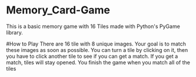 # Memory_Card-Game
This is a basic memory game with 16 Tiles made with Python's PyGame library.

#How to Play
There are 16 tile with 8 unique images. 
Your goal is to match these images as soon as possible.
You can turn a tile by clicking on it, then you have to click another tile to see if you can get a match. If you get a match, tiles will stay opened.
You finish the game when you match all of the tiles 
